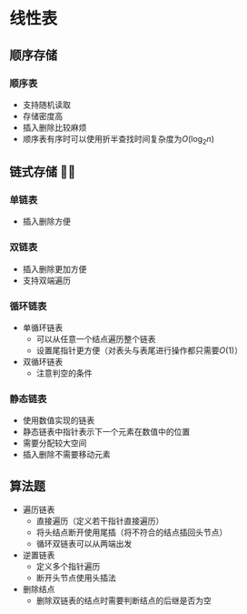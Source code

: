 # 线性表

## 顺序存储

### 顺序表

- 支持随机读取
- 存储密度高
- 插入删除比较麻烦
- 顺序表有序时可以使用折半查找时间复杂度为$O(\log_2n)$

## 链式存储 🌟🌟

### 单链表

- 插入删除方便

### 双链表

- 插入删除更加方便
- 支持双端遍历

### 循环链表

- 单循环链表
  - 可以从任意一个结点遍历整个链表
  - 设置尾指针更方便（对表头与表尾进行操作都只需要$O(1)$）
- 双循环链表
  - 注意判空的条件

### 静态链表

- 使用数值实现的链表
- 静态链表中指针表示下一个元素在数值中的位置
- 需要分配较大空间
- 插入删除不需要移动元素

## 算法题

- 遍历链表
  - 直接遍历（定义若干指针直接遍历）
  - 将头结点断开使用尾插（将不符合的结点插回头节点）
  - 循环双链表可以从两端出发
- 逆置链表
  - 定义多个指针遍历
  - 断开头节点使用头插法
- 删除结点
  - 删除双链表的结点时需要判断结点的后继是否为空
